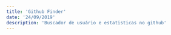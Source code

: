 ```yaml
---
title: 'Github Finder'
date: '24/09/2019'
description: 'Buscador de usuário e estatisticas no github'
---
```


